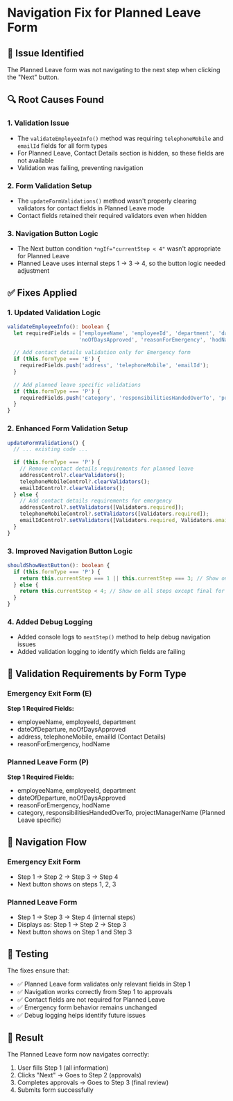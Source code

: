 # Navigation Fix for Planned Leave Form

## 🐛 Issue Identified
The Planned Leave form was not navigating to the next step when clicking the "Next" button.

## 🔍 Root Causes Found

### 1. **Validation Issue**
- The `validateEmployeeInfo()` method was requiring `telephoneMobile` and `emailId` fields for all form types
- For Planned Leave, Contact Details section is hidden, so these fields are not available
- Validation was failing, preventing navigation

### 2. **Form Validation Setup**
- The `updateFormValidations()` method wasn't properly clearing validators for contact fields in Planned Leave mode
- Contact fields retained their required validators even when hidden

### 3. **Navigation Button Logic**
- The Next button condition `*ngIf="currentStep < 4"` wasn't appropriate for Planned Leave
- Planned Leave uses internal steps 1 → 3 → 4, so the button logic needed adjustment

## ✅ Fixes Applied

### 1. **Updated Validation Logic**
```typescript
validateEmployeeInfo(): boolean {
  let requiredFields = ['employeeName', 'employeeId', 'department', 'dateOfDeparture', 
                       'noOfDaysApproved', 'reasonForEmergency', 'hodName'];
  
  // Add contact details validation only for Emergency form
  if (this.formType === 'E') {
    requiredFields.push('address', 'telephoneMobile', 'emailId');
  }
  
  // Add planned leave specific validations
  if (this.formType === 'P') {
    requiredFields.push('category', 'responsibilitiesHandedOverTo', 'projectManagerName');
  }
}
```

### 2. **Enhanced Form Validation Setup**
```typescript
updateFormValidations() {
  // ... existing code ...
  
  if (this.formType === 'P') {
    // Remove contact details requirements for planned leave
    addressControl?.clearValidators();
    telephoneMobileControl?.clearValidators();
    emailIdControl?.clearValidators();
  } else {
    // Add contact details requirements for emergency
    addressControl?.setValidators([Validators.required]);
    telephoneMobileControl?.setValidators([Validators.required]);
    emailIdControl?.setValidators([Validators.required, Validators.email]);
  }
}
```

### 3. **Improved Navigation Button Logic**
```typescript
shouldShowNextButton(): boolean {
  if (this.formType === 'P') {
    return this.currentStep === 1 || this.currentStep === 3; // Show on Step 1 and Step 3
  } else {
    return this.currentStep < 4; // Show on all steps except final for emergency
  }
}
```

### 4. **Added Debug Logging**
- Added console logs to `nextStep()` method to help debug navigation issues
- Added validation logging to identify which fields are failing

## 🎯 Validation Requirements by Form Type

### **Emergency Exit Form (E)**
**Step 1 Required Fields:**
- employeeName, employeeId, department
- dateOfDeparture, noOfDaysApproved
- address, telephoneMobile, emailId (Contact Details)
- reasonForEmergency, hodName

### **Planned Leave Form (P)**
**Step 1 Required Fields:**
- employeeName, employeeId, department
- dateOfDeparture, noOfDaysApproved
- reasonForEmergency, hodName
- category, responsibilitiesHandedOverTo, projectManagerName (Planned Leave specific)

## 🔄 Navigation Flow

### **Emergency Exit Form**
- Step 1 → Step 2 → Step 3 → Step 4
- Next button shows on steps 1, 2, 3

### **Planned Leave Form**
- Step 1 → Step 3 → Step 4 (internal steps)
- Displays as: Step 1 → Step 2 → Step 3
- Next button shows on Step 1 and Step 3

## 🧪 Testing
The fixes ensure that:
- ✅ Planned Leave form validates only relevant fields in Step 1
- ✅ Navigation works correctly from Step 1 to approvals
- ✅ Contact fields are not required for Planned Leave
- ✅ Emergency form behavior remains unchanged
- ✅ Debug logging helps identify future issues

## 🚀 Result
The Planned Leave form now navigates correctly:
1. User fills Step 1 (all information)
2. Clicks "Next" → Goes to Step 2 (approvals)
3. Completes approvals → Goes to Step 3 (final review)
4. Submits form successfully